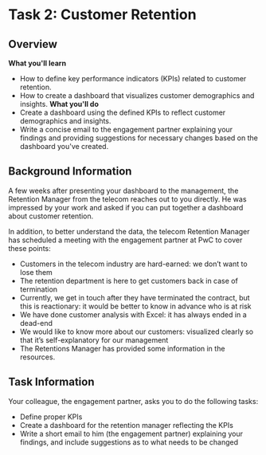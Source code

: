 # Task 2: Customer Retention
## Overview
**What you'll learn**
- How to define key performance indicators (KPIs) related to customer retention.
- How to create a dashboard that visualizes customer demographics and insights.
**What you'll do**
- Create a dashboard using the defined KPIs to reflect customer demographics and insights.
- Write a concise email to the engagement partner explaining your findings and providing suggestions for necessary changes based on the dashboard you've created.
## Background Information
A few weeks after presenting your dashboard to the management, the Retention Manager from the telecom reaches out to you directly. He was impressed by your work and asked if you can put together a dashboard about customer retention.

In addition, to better understand the data, the telecom Retention Manager has scheduled a meeting with the engagement partner at PwC to cover these points:

- Customers in the telecom industry are hard-earned: we don’t want to lose them
- The retention department is here to get customers back in case of termination 
- Currently, we get in touch after they have terminated the contract, but this is reactionary: it would be better to know in advance who is at risk 
- We  have done customer analysis with Excel: it has always ended in a dead-end
- We would like to know more about our customers: visualized clearly so that it’s self-explanatory for our management
- The Retentions Manager has provided some information in the resources.
## Task Information
Your colleague, the engagement partner, asks you to do the following tasks:
- Define proper KPIs
- Create a dashboard for the retention manager reflecting the KPIs
- Write a short email to him (the engagement partner) explaining your findings, and include suggestions as to what needs to be changed


